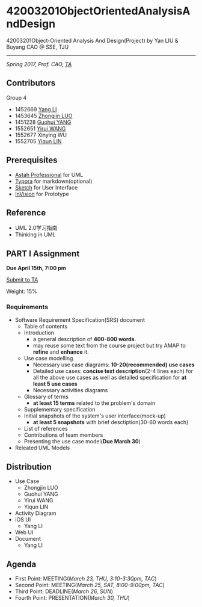 # 42003201ObjectOrientedAnalysisAndDesign
42003201Object-Oriented Analysis And Design(Project) by Yan LIU & Buyang CAO @ SSE, TJU

------

*Spring 2017, Prof. CAO, [TA](mailto:1131974342@qq.com)*

## Contributors

Group 4

- 1452669 [Yang LI](https://github.com/zjzsliyang)
- 1453645 [Zhongjin LUO](https://github.com/tjluozhongjin)
- 1451228 [Guohui YANG](https://github.com/Yghifi)
- 1552651 [Yirui WANG](https://github.com/Charon0622)
- 1552677 Xinying WU
- 1552705 [Yiqun LIN](https://github.com/lyqun)

## Prerequisites

- [Astah Professional](http://astah.net/editions/professional) for UML
- [Typora](https://typora.io/) for markdown(optional)
- [Sketch](https://www.sketchapp.com/) for User Interface
- [InVision](https://www.invisionapp.com/) for Prototype

## Reference

- UML 2.0学习指南
- Thinking in UML

## PART I Assignment

**Due April 15th, 7:00 pm**

[Submit to TA](mailto:13122362186@163.com)

Weight: 15%

### Requirements

- Software Requirement Specification(SRS) document
  - Table of contents
  - Introduction
    - a general description of **400-800 words**.
    - may reuse some text from the course project but try AMAP to **refine** and **enhance** it.
  - Use case modelling
    - Necessary use case diagrams: **10-20(recommended) use cases**
    - Detailed use cases: **concise text description**(2-4 lines each) for all the above use cases as well as detailed specification for **at least 5 use cases**
    - Necessary activities diagrams
  - Glossary of terms
    - **at least 15 terms** related to the problem's domain
  - Supplementary specification
  - Initial snapshots of the system's user interface(mock-up)
    - **at least 5 snapshots** with brief desctiption(30-60 words each)
  - List of references
  - Contributions of team members
  - Presenting the use case model(**Due March 30**)
- Releated UML Models

## Distribution

- Use Case
  - Zhongjin LUO
  - Guohui YANG
  - Yirui WANG
  - Yiqun LIN
- Activity Diagram
- iOS UI
  - Yang LI
- Web UI
- Document
  - Yang LI

## Agenda

- First Point: MEETING(*March 23, THU, 3:10-3:30pm, TAC*)
- Second Point: MEETING(*March 25, SAT, 8:00-9:00pm, TAC*)
- Third Point: DEADLINE(*March 26, SUN*)
- Fourth Point: PRESENTATION(*March 30, THU*)

